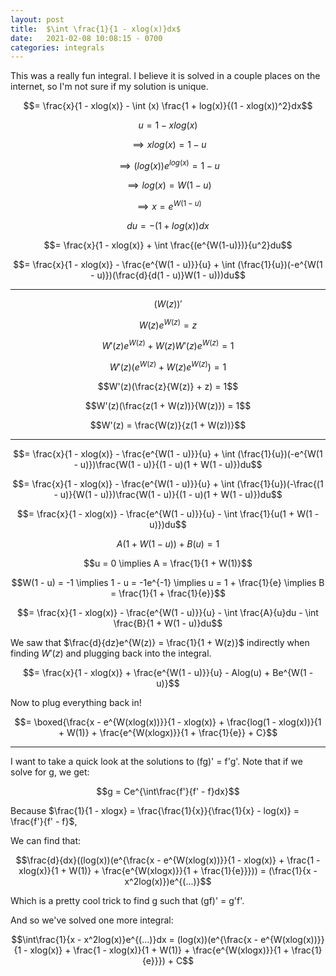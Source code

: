 ```yaml
---
layout: post
title:  $\int \frac{1}{1 - xlog(x)}dx$
date:   2021-02-08 10:08:15 - 0700
categories: integrals
---
```


<script type="text/x-mathjax-config">
MathJax.Hub.Config({
  tex2jax: {
    inlineMath: [['$','$'], ['\\(','\\)']],
    processEscapes: true
  }
});
</script>

<script src="https://cdnjs.cloudflare.com/ajax/libs/mathjax/2.7.0/MathJax.js?config=TeX-AMS-MML_HTMLorMML" type="text/javascript"></script>


This was a really fun integral. I believe it is solved in a couple places on the internet, so I'm not sure if my solution is unique. 

$$= \frac{x}{1 - xlog(x)} - \int (x) \frac{1 + log(x)}{(1 - xlog(x))^2}dx$$

$$u = 1 - xlog(x)$$

$$\implies xlog(x) = 1 - u$$

$$\implies (log(x))e^{log(x)} = 1 - u$$

$$\implies log(x) = W(1 - u)$$

$$\implies x = e^{W(1 - u)}$$

$$du = -(1 + log(x))dx$$

$$= \frac{x}{1 - xlog(x)} + \int \frac{(e^{W(1-u)})}{u^2}du$$

$$= \frac{x}{1 - xlog(x)} - \frac{e^{W(1 - u)}}{u} + \int (\frac{1}{u})(-e^{W(1 - u)})(\frac{d}{d(1 - u)}W(1 - u)))du$$

***
$$(W(z))'$$

$$W(z)e^{W(z)} = z$$

$$W'(z)e^{W(z)} + W(z)W'(z)e^{W(z)} = 1$$

$$W'(z)(e^{W(z)} + W(z)e^{W(z)}) = 1$$

$$W'(z)(\frac{z}{W(z)} + z) = 1$$

$$W'(z)(\frac{z(1 + W(z))}{W(z)}) = 1$$

$$W'(z) = \frac{W(z)}{z(1 + W(z))}$$

***

$$= \frac{x}{1 - xlog(x)} - \frac{e^{W(1 - u)}}{u} + \int (\frac{1}{u})(-e^{W(1 - u)})\frac{W(1 - u)}{(1 - u)(1 + W(1 - u)})du$$


$$= \frac{x}{1 - xlog(x)} - \frac{e^{W(1 - u)}}{u} + \int (\frac{1}{u})(-\frac{(1 - u)}{W(1 - u)})\frac{W(1 - u)}{(1 - u)(1 + W(1 - u)})du$$

$$= \frac{x}{1 - xlog(x)} - \frac{e^{W(1 - u)}}{u} - \int \frac{1}{u(1 + W(1 - u)})du$$

$$A(1 + W(1 - u)) + B(u) = 1$$

$$u = 0 \implies A = \frac{1}{1 + W(1)}$$

$$W(1 - u) = -1 \implies 1 - u = -1e^{-1} \implies u = 1 + \frac{1}{e} \implies B = \frac{1}{1 + \frac{1}{e}}$$

$$= \frac{x}{1 - xlog(x)} - \frac{e^{W(1 - u)}}{u} - \int \frac{A}{u}du - \int \frac{B}{1 + W(1 - u)}du$$

We saw that $\frac{d}{dz}e^{W(z)} = \frac{1}{1 + W(z)}$ indirectly when finding $W'(z)$ and plugging back into the integral.

$$= \frac{x}{1 - xlog(x)} + \frac{e^{W(1 - u)}}{u} - Alog(u) + Be^{W(1 - u)}$$

Now to plug everything back in!

$$= \boxed{\frac{x - e^{W(xlog(x))}}{1 - xlog(x)} + \frac{log(1 - xlog(x))}{1 + W(1)} + \frac{e^{W(xlogx)}}{1 + \frac{1}{e}} + C}$$

***

I want to take a quick look at the solutions to (fg)' = f'g'. Note that if we solve for g, we get:

$$g = Ce^{\int\frac{f'}{f' - f}dx}$$

Because $\frac{1}{1 - xlogx} = \frac{\frac{1}{x}}{\frac{1}{x} - log(x)} = \frac{f'}{f' - f}$,

We can find that:

$$\frac{d}{dx}((log(x))(e^{\frac{x - e^{W(xlog(x))}}{1 - xlog(x)} + \frac{1 - xlog(x)}{1 + W(1)} + \frac{e^{W(xlogx)}}{1 + \frac{1}{e}}})) = (\frac{1}{x - x^2log(x)})e^{(...)}$$

Which is a pretty cool trick to find g such that (gf)' = g'f'.

And so we've solved one more integral:

$$\int\frac{1}{x - x^2log(x)}e^{(...)}dx = (log(x))(e^{\frac{x - e^{W(xlog(x))}}{1 - xlog(x)} + \frac{1 - xlog(x)}{1 + W(1)} + \frac{e^{W(xlogx)}}{1 + \frac{1}{e}}}) + C$$



















